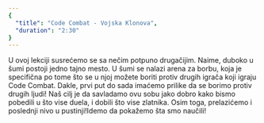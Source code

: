 ```yaml
---
{
  "title": "Code Combat - Vojska Klonova",
  "duration": "2:30"
}
---
```


U ovoj lekciji susrećemo se sa nečim potpuno drugačijim. Naime, duboko u šumi postoji jedno tajno mesto. U šumi se nalazi arena za borbu, koja je specifična po tome što se u njoj možete boriti protiv drugih igrača koji igraju Code Combat. Dakle, prvi put do sada imaćemo prilike da se borimo protiv drugih ljudi! Naš cilj je da savladamo ovu sobu jako dobro kako bismo pobedili u što vise duela, i dobili što vise zlatnika. Osim toga, prelazićemo i poslednji nivo u pustinji!Idemo da pokažemo šta smo naučili!

